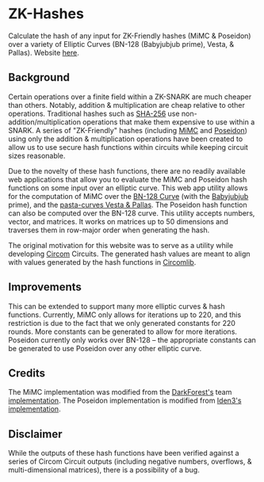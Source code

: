 # ZK-Hashes

Calculate the hash of any input for ZK-Friendly hashes (MiMC & Poseidon) over a variety of Elliptic Curves (BN-128 (Babyjubjub prime), Vesta, & Pallas). Website [here](https://zk-hashes.vercel.app/). 

## Background
Certain operations over a finite field within a ZK-SNARK are much cheaper than others. Notably, addition & multiplication are cheap relative to other operations. Traditional hashes such as [SHA-256](https://en.wikipedia.org/wiki/SHA-2) use non-addition/multiplication operations that make them expensive to use within a SNARK. A series of "ZK-Friendly" hashes (including [MiMC](https://eprint.iacr.org/2016/492) and [Poseidon](https://www.poseidon-hash.info/)) using only the addition & multiplication operations have been created to allow us to use secure hash functions within circuits while keeping circuit sizes reasonable.

Due to the novelty of these hash functions, there are no readily available web applications that allow you to evaluate the MiMC and Poseidon hash functions on some input over an elliptic curve. This web app utility allows for the computation of MiMC over the [BN-128 Curve](https://hackmd.io/@jpw/bn254) (with the [Babyjubjub](https://iden3-docs.readthedocs.io/en/latest/iden3_repos/research/publications/zkproof-standards-workshop-2/baby-jubjub/baby-jubjub.html) prime), and the [pasta-curves Vesta & Pallas](https://electriccoin.co/blog/the-pasta-curves-for-halo-2-and-beyond/). The Poseidon hash function can also be computed over the BN-128 curve. This utility accepts numbers, vector, and matrices. It works on matrices up to 50 dimensions and traverses them in row-major order when generating the hash.

The original motivation for this website was to serve as a utility while developing [Circom](https://docs.circom.io/) Circuits. The generated hash values are meant to align with values generated by the hash functions in [Circomlib](https://github.com/iden3/circomlib).

## Improvements
This can be extended to support many more elliptic curves & hash functions. Currently, MiMC only allows for iterations up to 220, and this restriction is due to the fact that we only generated constants for 220 rounds. More constants can be generated to allow for more iterations. Poseidon currently only works over BN-128 – the appropriate constants can be generated to use Poseidon over any other elliptic curve. 

## Credits
The MiMC implementation was modified from the [DarkForest's](https://zkga.me/) team [implementation](https://github.com/darkforest-eth/packages). The Poseidon implementation is modified from [Iden3's](https://iden3.io/) [implementation](ttps://github.com/iden3/circomlibjs).

## Disclaimer
While the outputs of these hash functions have been verified against a series of Circom Circuit outputs (including negative numbers, overflows, & multi-dimensional matrices), there is a possibility of a bug.
